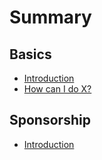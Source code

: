 # Summary

## Basics
* [Introduction](home.md)
* [How can I do X?](basics/second-question.md)

## Sponsorship
* [Introduction](sponsorship/intro.md)
